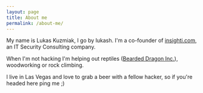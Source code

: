 ```yaml
---
layout: page
title: About me
permalink: /about-me/
---
```


My name is Lukas Kuzmiak, I go by lukash. I'm a co-founder of [insighti.com](https://insighti.com/), an IT Security Consulting company.

When I'm not hacking I'm helping out reptiles ([Bearded Dragon Inc.](https://www.facebook.com/beardeddragoninc/)), woodworking or rock climbing.

I live in Las Vegas and love to grab a beer with a fellow hacker, so if you're headed here ping me ;)

